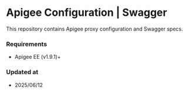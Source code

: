 # Apigee Configuration | Swagger

This repository contains Apigee proxy configuration and Swagger specs.

### Requirements
- Apigee EE (v1.9.1)+

### Updated at
-  2025/06/12
